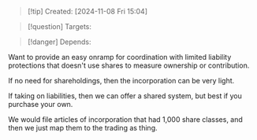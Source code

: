 
>[!tip] Created: [2024-11-08 Fri 15:04]

>[!question] Targets: 

>[!danger] Depends: 

Want to provide an easy onramp for coordination with limited liability protections that doesn't use shares to measure ownership or contribution.

If no need for shareholdings, then the incorporation can be very light.

If taking on liabilities, then we can offer a shared system, but best if you purchase your own.

We would file articles of incorporation that had 1,000 share classes, and then we just map them to the trading as thing.